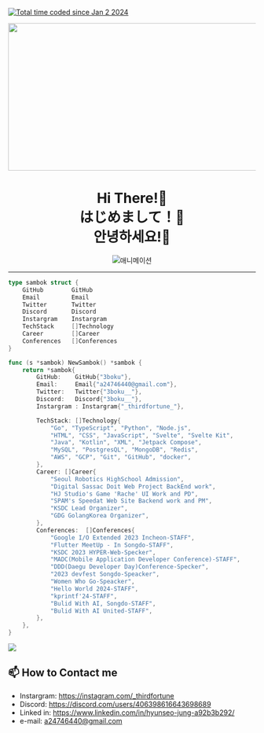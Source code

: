<a href="https://wakatime.com/@018cc8f5-2dde-4e5c-b91c-53407ae38aa2"><img src="https://wakatime.com/badge/user/018cc8f5-2dde-4e5c-b91c-53407ae38aa2.svg" alt="Total time coded since Jan 2 2024" /></a>
<div style="text-align:center">
<a href="https://github.com/devxb/gitanimals">
<img
  src="https://render.gitanimals.org/farms/3boku"
  width="600"
  height="300"
/>
</a>
<h1>Hi There!👋<br> はじめまして！👋<br> 안녕하세요!👋</h1>

![애니메이션](https://media.tenor.com/TCMWkxIkF9IAAAAC/dancing-gopher.gif)

</div>

---

```go
type sambok struct {
	GitHub        GitHub
	Email         Email
	Twitter       Twitter
	Discord       Discord
	Instargram    Instargram
	TechStack     []Technology
	Career        []Career
	Conferences   []Conferences
}

func (s *sambok) NewSambok() *sambok {
	return *sambok{
		GitHub:    GitHub{"3boku"},
		Email:     Email{"a24746440@gmail.com"},
		Twitter:   Twitter{"3boku__"},
		Discord:   Discord{"3boku__"},
		Instargram : Instargram{"_thirdfortune_"},

		TechStack: []Technology{
			"Go", "TypeScript", "Python", "Node.js", 
			"HTML", "CSS", "JavaScript", "Svelte", "Svelte Kit",
			"Java", "Kotlin", "XML", "Jetpack Compose",
			"MySQL", "PostgresQL", "MongoDB", "Redis",
			"AWS", "GCP", "Git", "GitHub", "docker",
		},
		Career: []Career{
			"Seoul Robotics HighSchool Admission",
			"Digital Sassac Doit Web Project BackEnd work",
			"HJ Studio's Game 'Rache' UI Work and PD",
			"SPAM's Speedat Web Site Backend work and PM",
			"KSDC Lead Organizer",
			"GDG GolangKorea Organizer",
		},
		Conferences:  []Conferences{
			"Google I/O Extended 2023 Incheon-STAFF",
			"Flutter MeetUp - In Songdo-STAFF",
			"KSDC 2023 HYPER-Web-Specker",
			"MADC(Mobile Application Developer Conference)-STAFF",
			"DDD(Daegu Developer Day)Conference-Specker",
			"2023 devfest Songdo-Speacker",
			"Women Who Go-Speacker",
			"Hello World 2024-STAFF",
			"kprintf'24-STAFF",
			"Bulid With AI, Songdo-STAFF",
			"Bulid With AI United-STAFF",
		},
	},
}
```

<img align="center"
        src="https://github-readme-stats.vercel.app/api?username=3boku&show_icons=true&theme=radical"
      />

## 📫 How to Contact me
- Instargram: https://instagram.com/_thirdfortune
- Discord: https://discord.com/users/406398616643698689
- Linked in: https://www.linkedin.com/in/hyunseo-jung-a92b3b292/
- e-mail: a24746440@gmail.com
